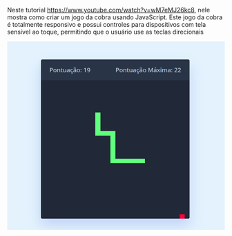 Neste tutorial https://www.youtube.com/watch?v=wM7eMJ26kc8, nele mostra como criar um jogo da cobra usando JavaScript. Este jogo da cobra é totalmente responsivo e possui controles para dispositivos com tela sensível ao toque, permitindo que o usuário use as teclas direcionais 

![screenshot](foto.png)